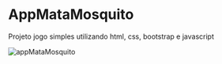 # AppMataMosquito
Projeto jogo simples utilizando html, css, bootstrap e javascript

![appMataMosquito](https://user-images.githubusercontent.com/85845319/140846182-3058c75b-1b65-4cd7-9050-078dd9064d63.gif)
